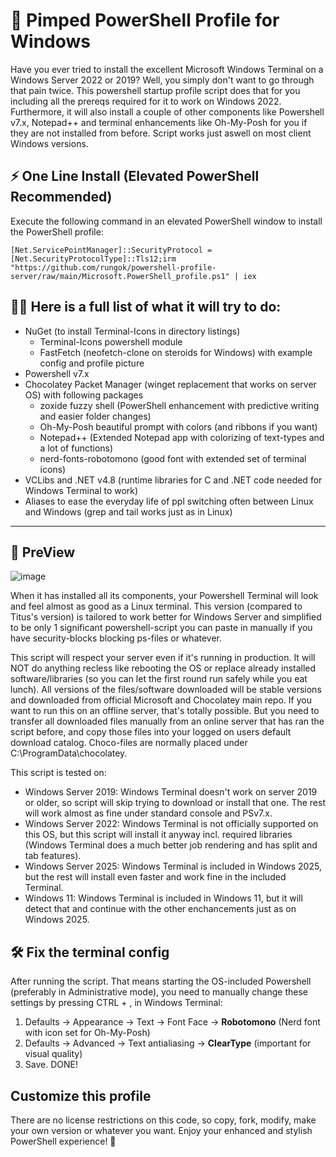 # :unicorn: Pimped PowerShell Profile for Windows
Have you ever tried to install the excellent Microsoft Windows Terminal on a Windows Server 2022 or 2019?
Well, you simply don't want to go through that pain twice. This powershell startup profile script does that for you including all the prereqs required for it to work on Windows 2022.
Furthermore, it will also install a couple of other components like Powershell v7.x, Notepad++ and terminal enhancements like Oh-My-Posh for you if they are not installed from before.
Script works just aswell on most client Windows versions.

## ⚡ One Line Install (Elevated PowerShell Recommended)
Execute the following command in an elevated PowerShell window to install the PowerShell profile:
```
[Net.ServicePointManager]::SecurityProtocol = [Net.SecurityProtocolType]::Tls12;irm "https://github.com/rungok/powershell-profile-server/raw/main/Microsoft.PowerShell_profile.ps1" | iex
```

## :male_detective: Here is a full list of what it will try to do:
- NuGet (to install Terminal-Icons in directory listings)
   - Terminal-Icons powershell module
   - FastFetch (neofetch-clone on steroids for Windows) with example config and profile picture
- Powershell v7.x
- Chocolatey Packet Manager (winget replacement that works on server OS) with following packages
     - zoxide fuzzy shell (PowerShell enhancement with predictive writing and easier folder changes)
     - Oh-My-Posh beautiful prompt with colors (and ribbons if you want)
     - Notepad++ (Extended Notepad app with colorizing of text-types and a lot of functions)
     - nerd-fonts-robotomono (good font with extended set of terminal icons)
- VCLibs and .NET v4.8 (runtime libraries for C and .NET code needed for Windows Terminal to work)
- Aliases to ease the everyday life of ppl switching often between Linux and Windows (grep and tail works just as in Linux)
-----------------------------------------------------------------------------------------------------------------------------

## 🎨 PreView
![image](https://github.com/user-attachments/assets/d45ff30c-43d8-485a-a826-c637f8ea0e38)

When it has installed all its components, your Powershell Terminal will look and feel almost as good as a Linux terminal.
This version (compared to Titus's version) is tailored to work better for Windows Server and simplified to be only 1 significant powershell-script you can paste in
manually if you have security-blocks blocking ps-files or whatever.

This script will respect your server even if it's running in production. It will NOT do anything recless like rebooting the OS or replace already installed software/libraries (so you can let the first round run safely while you eat lunch). All versions of the files/software downloaded will be stable versions and downloaded from official Microsoft and Chocolatey main repo. If you want to run this on an offline server, that's totally possible. But you need to transfer all downloaded files manually from an online server that has ran the script before, and copy those files into your logged on users default download catalog. Choco-files are normally placed under C:\ProgramData\chocolatey\.

This script is tested on:
 - Windows Server 2019: Windows Terminal doesn't work on server 2019 or older, so script will skip trying to download or install that one. The rest will work almost as fine under standard console and PSv7.x.
 - Windows Server 2022: Windows Terminal is not officially supported on this OS, but this script will install it anyway incl. required libraries (Windows Terminal does a much better job rendering and has split and tab features).
 - Windows Server 2025: Windows Terminal is included in Windows 2025, but the rest will install even faster and work fine in the included Terminal.
 - Windows 11: Windows Terminal is included in Windows 11, but it will detect that and continue with the other enchancements just as on Windows 2025.



## 🛠️ Fix the terminal config

After running the script. That means starting the OS-included Powershell (preferably in Administrative mode),
you need to manually change these settings by pressing CTRL + , in Windows Terminal:

1. Defaults -> Appearance -> Text -> Font Face -> <b>Robotomono</b> (Nerd font with icon set for Oh-My-Posh)
2. Defaults ->	Advanced -> Text antialiasing -> <b>ClearType</b> (important for visual quality)
3. Save. DONE!
   
## Customize this profile

There are no license restrictions on this code, so copy, fork, modify, make your own version or whatever you want. Enjoy your enhanced and stylish PowerShell experience! 🚀
